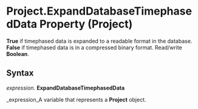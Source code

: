 
# Project.ExpandDatabaseTimephasedData Property (Project)

 **True** if timephased data is expanded to a readable format in the database. **False** if timephased data is in a compressed binary format. Read/write **Boolean**.


## Syntax

 _expression_. **ExpandDatabaseTimephasedData**

 _expression_A variable that represents a  **Project** object.

